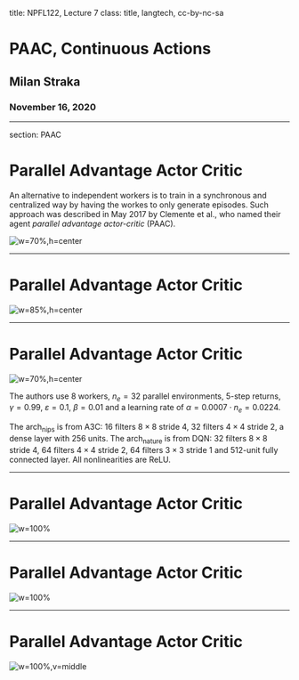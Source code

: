 title: NPFL122, Lecture 7
class: title, langtech, cc-by-nc-sa
# PAAC, Continuous Actions

## Milan Straka

### November 16, 2020

---
section: PAAC
# Parallel Advantage Actor Critic

An alternative to independent workers is to train in a synchronous and
centralized way by having the workes to only generate episodes. Such approach
was described in May 2017 by Clemente et al., who named their agent
_parallel advantage actor-critic_ (PAAC).

![w=70%,h=center](paac_framework.svgz)

---
# Parallel Advantage Actor Critic

![w=85%,h=center](paac_algorithm.svgz)

---
# Parallel Advantage Actor Critic

![w=70%,h=center](paac_performance.svgz)

The authors use $8$ workers, $n_e=32$ parallel environments, $5$-step returns,
$γ=0.99$, $ε=0.1$, $β=0.01$ and a learning rate of $α=0.0007⋅n_e=0.0224$.

The $\textrm{arch}_\textrm{nips}$ is from A3C: 16 filters $8×8$ stride 4, 32
filters $4×4$ stride 2, a dense layer with 256 units. The
$\textrm{arch}_\textrm{nature}$ is from DQN: 32 filters $8×8$ stride 4, 64
filters $4×4$ stride 2, 64 filters $3×3$ stride 1 and 512-unit fully connected
layer. All nonlinearities are ReLU.

---
# Parallel Advantage Actor Critic

![w=100%](paac_workers_epochs.svgz)

---
# Parallel Advantage Actor Critic

![w=100%](paac_workers_time.svgz)

---
# Parallel Advantage Actor Critic

![w=100%,v=middle](paac_time_usage.svgz)

